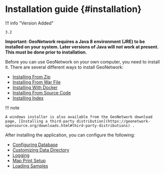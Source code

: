 # Installation guide {#installation}

!!! info "Version Added"

    3.2


**Important: GeoNetwork requires a Java 8 environment (JRE) to be installed on your system. Later versions of Java will not work at present. This must be done prior to installation.**

Before you can use GeoNetwork on your own computer, you need to install it. There are several different ways to install GeoNetwork:

-   [Installing From Zip](installing-from-zip.md)
-   [Installing From War File](installing-from-war-file.md)
-   [Installing With Docker](installing-with-docker.md)
-   [Installing From Source Code](installing-from-source-code.md)
-   [Installing Index](installing-index.md)

!!! note

    A windows installer is also available from the GeoNetwork download page, [Installing a third-party distribution](https://geonetwork-opensource.org/downloads.html#third-party-distributions) .


After installing the application, you can configure the following:

-   [Configuring Database](configuring-database.md)
-   [Customizing Data Directory](customizing-data-directory.md)
-   [Logging](logging.md)
-   [Map Print Setup](map-print-setup.md)
-   [Loading Samples](loading-samples.md)
